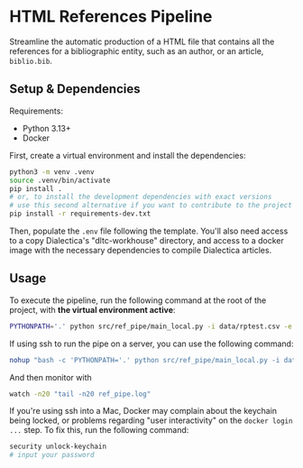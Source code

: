 # HTML References Pipeline

Streamline the automatic production of a HTML file that contains all the references for a bibliographic entity, such as an author, or an article, `biblio.bib`.

## Setup & Dependencies

Requirements:

- Python 3.13+
- Docker


First, create a virtual environment and install the dependencies:

```bash
python3 -m venv .venv
source .venv/bin/activate
pip install .
# or, to install the development dependencies with exact versions
# use this second alternative if you want to contribute to the project or find any issues
pip install -r requirements-dev.txt
```

Then, populate the `.env` file following the template. You'll also need access to a copy Dialectica's "dltc-workhouse" directory, and access to a docker image with the necessary dependencies to compile Dialectica articles.


## Usage

To execute the pipeline, run the following command at the root of the project, with **the virtual environment active**:

```bash
PYTHONPATH='.' python src/ref_pipe/main_local.py -i data/rptest.csv -e 'utf-16' -t 'article' -v src/ref_pipe/.env
```

If using ssh to run the pipe on a server, you can use the following command:

```sh
nohup "bash -c 'PYTHONPATH='.' python src/ref_pipe/main_local.py -i data/rptest.csv -e 'utf-16' -t 'article' -v src/ref_pipe/.env'" &> ref_pipe.log &
```
And then monitor with
```sh
watch -n20 "tail -n20 ref_pipe.log"
```

If you're using ssh into a Mac, Docker may complain about the keychain being locked, or problems regarding "user interactivity" on the `docker login ...` step. To fix this, run the following command: 

```zsh
security unlock-keychain
# input your password
```